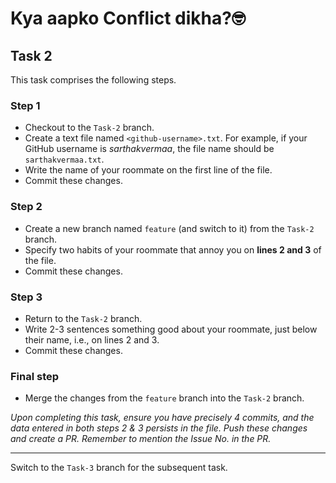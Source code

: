 # Kya aapko Conflict dikha?🤓

## Task 2

This task comprises the following steps.

### Step 1

- Checkout to the `Task-2` branch.
- Create a text file named `<github-username>.txt`. For example, if your GitHub username is *sarthakvermaa*, the file name should be `sarthakvermaa.txt`.
- Write the name of your roommate on the first line of the file.
- Commit these changes.

### Step 2

- Create a new branch named `feature` (and switch to it) from the `Task-2` branch.
- Specify two habits of your roommate that annoy you on **lines 2 and 3** of the file.
- Commit these changes.

### Step 3

- Return to the `Task-2` branch.
- Write 2-3 sentences something good about your roommate, just below their name, i.e., on lines 2 and 3.
- Commit these changes.

### Final step

- Merge the changes from the `feature` branch into the `Task-2` branch.

*Upon completing this task, ensure you have precisely 4 commits, and the data entered in both steps 2 & 3 persists in the file. Push these changes and create a PR. Remember to mention the Issue No. in the PR.*

<hr>

Switch to the `Task-3` branch for the subsequent task.
